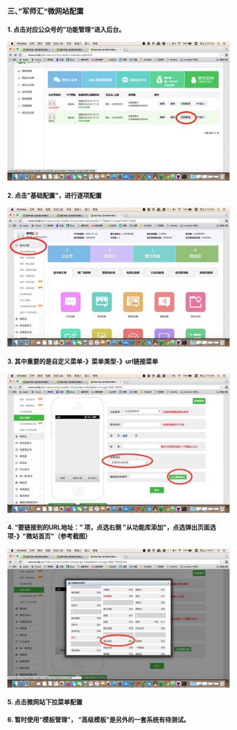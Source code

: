 ### 三、”军师汇“微网站配置
#### 1. 点击对应公众号的”功能管理“进入后台。
![](./08.jpg)
#### 2. 点击"基础配置"，进行逐项配置
![](./09.jpg)
#### 3. 其中重要的是自定义菜单-》菜单类型-》url链接菜单
![](./10.jpg)
#### 4. “要链接到的URL地址：” 项，点选右侧 "从功能库添加"，点选弹出页面选项-》"微站首页"（参考截图）
![](./11.jpg)
#### 5. 点击微网站下拉菜单配置

#### 6. 暂时使用“模板管理”， “高级模板”是另外的一套系统有待测试。
